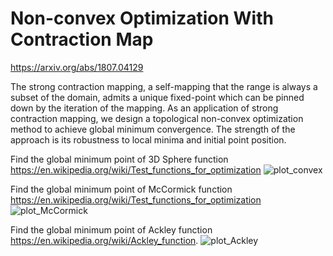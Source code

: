 # Non-convex Optimization With Contraction Map

https://arxiv.org/abs/1807.04129

The strong contraction mapping, a self-mapping that the range is always a subset of the domain, admits a unique fixed-point which can be pinned down by the iteration of the mapping. As an application of strong contraction mapping, we design a topological non-convex optimization method to achieve global minimum convergence. The strength of the approach is its robustness to local minima and initial point position.


Find the global minimum point of 3D Sphere function https://en.wikipedia.org/wiki/Test_functions_for_optimization
![plot_convex](https://user-images.githubusercontent.com/18456485/61999332-2128bb80-b084-11e9-8687-b7419c376be4.png)

Find the global minimum point of McCormick function https://en.wikipedia.org/wiki/Test_functions_for_optimization
![plot_McCormick](https://user-images.githubusercontent.com/18456485/61999337-4a494c00-b084-11e9-83bf-dbdb61dd2a2b.png)

Find the global minimum point of Ackley function https://en.wikipedia.org/wiki/Ackley_function.
![plot_Ackley](https://user-images.githubusercontent.com/18456485/61989544-c4cb8a80-aff6-11e9-882e-43d74fcbaa20.png)


